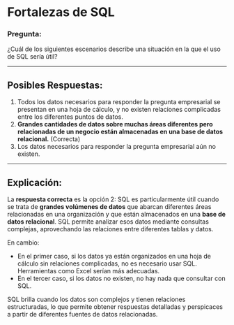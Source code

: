 # Fortalezas de SQL

### Pregunta:
¿Cuál de los siguientes escenarios describe una situación en la que el uso de SQL sería útil?

---

## Posibles Respuestas:
1. Todos los datos necesarios para responder la pregunta empresarial se presentan en una hoja de cálculo, y no existen relaciones complicadas entre los diferentes puntos de datos.
2. **Grandes cantidades de datos sobre muchas áreas diferentes pero relacionadas de un negocio están almacenadas en una base de datos relacional.** (Correcta)
3. Los datos necesarios para responder la pregunta empresarial aún no existen.

---

## Explicación:
La **respuesta correcta** es la opción 2: SQL es particularmente útil cuando se trata de **grandes volúmenes de datos** que abarcan diferentes áreas relacionadas en una organización y que están almacenados en una **base de datos relacional**. SQL permite analizar esos datos mediante consultas complejas, aprovechando las relaciones entre diferentes tablas y datos.

En cambio:
- En el primer caso, si los datos ya están organizados en una hoja de cálculo sin relaciones complicadas, no es necesario usar SQL. Herramientas como Excel serían más adecuadas.
- En el tercer caso, si los datos no existen, no hay nada que consultar con SQL.

SQL brilla cuando los datos son complejos y tienen relaciones estructuradas, lo que permite obtener respuestas detalladas y perspicaces a partir de diferentes fuentes de datos relacionadas.